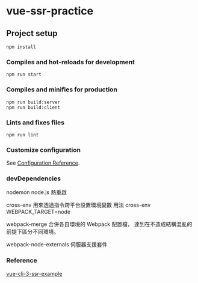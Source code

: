 # vue-ssr-practice

## Project setup
```
npm install
```

### Compiles and hot-reloads for development
```
npm run start
```

### Compiles and minifies for production
```
npm run build:server
npm run build:client
```

### Lints and fixes files
```
npm run lint
```

### Customize configuration
See [Configuration Reference](https://cli.vuejs.org/config/).


### devDependencies
nodemon
node.js 熱重啟

cross-env
用來透過指令跨平台設置環境變數
用法 cross-env WEBPACK_TARGET=node

webpack-merge
合併各自環境的 Webpack 配置檔，
達到在不造成結構混亂的前提下區分不同環境。

webpack-node-externals
伺服器支援套件


### Reference

[vue-cli-3-ssr-example](https://github.com/janumedia/vue-cli-3-ssr-example)